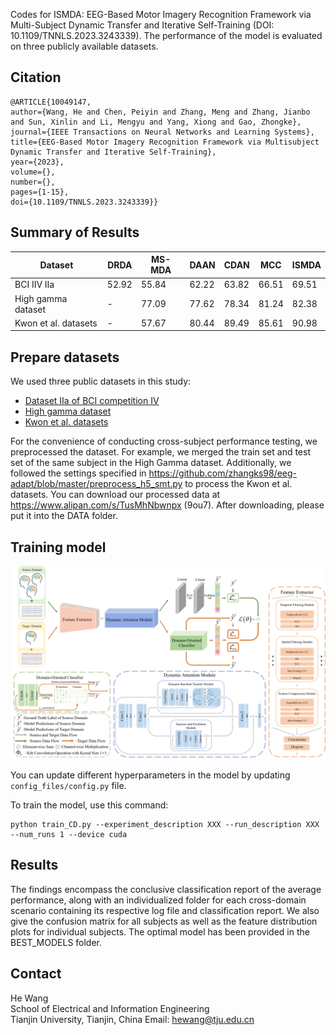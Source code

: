Codes for ISMDA: EEG-Based Motor Imagery Recognition Framework via Multi-Subject Dynamic Transfer and Iterative Self-Training (DOI: 10.1109/TNNLS.2023.3243339). The performance of the model is evaluated on three publicly available datasets.

## Citation
```
@ARTICLE{10049147,
author={Wang, He and Chen, Peiyin and Zhang, Meng and Zhang, Jianbo and Sun, Xinlin and Li, Mengyu and Yang, Xiong and Gao, Zhongke},
journal={IEEE Transactions on Neural Networks and Learning Systems}, 
title={EEG-Based Motor Imagery Recognition Framework via Multisubject Dynamic Transfer and Iterative Self-Training}, 
year={2023},
volume={},
number={},
pages={1-15},
doi={10.1109/TNNLS.2023.3243339}}
```

## Summary of Results

| Dataset | DRDA | MS-MDA | DAAN | CDAN | MCC | ISMDA |
|-|-|-|-|-|-|-|
| BCI IIV IIa | 52.92 | 55.84 | 62.22 | 63.82 | 66.51 | 69.51 |
| High gamma dataset | - | 77.09 | 77.62 | 78.34 | 81.24 | 82.38 |
| Kwon et al. datasets | - | 57.67 | 80.44 | 89.49 | 85.61 | 90.98 |


## Prepare datasets
We used three public datasets in this study:
- [Dataset IIa of BCI competition IV](https://www.bbci.de/competition/iv/)
- [High gamma dataset](https://github.com/robintibor/high-gamma-dataset)
- [Kwon et al. datasets](http://gigadb.org/dataset/100542)


For the convenience of conducting cross-subject performance testing, we preprocessed the dataset. For example, we merged the train set and test set of the same subject in the High Gamma dataset. Additionally, we followed the settings specified in https://github.com/zhangks98/eeg-adapt/blob/master/preprocess_h5_smt.py to process the Kwon et al. datasets. You can download our processed data at https://www.alipan.com/s/TusMhNbwnpx (9ou7). After downloading, please put it into the DATA folder.


## Training model 
![Alt text](main_map.jpg)

You can update different hyperparameters in the model by updating `config_files/config.py` file.

To train the model, use this command:
```
python train_CD.py --experiment_description XXX --run_description XXX --num_runs 1 --device cuda
```

## Results

The findings encompass the conclusive classification report of the average performance, along with an individualized folder for each cross-domain scenario containing its respective log file and classification report. We also give the confusion matrix for all subjects as well as the feature distribution plots for individual subjects. The optimal model has been provided in the BEST_MODELS folder.

## Contact
He Wang   
School of Electrical and Information Engineering  
Tianjin University, Tianjin, China
Email: hewang@tju.edu.cn
